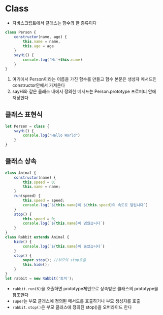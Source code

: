# Class   
- 자바스크립트에서 클래스는 함수의 한 종류이다   
```javascript
class Person {
    constructor(name, age) {
        this.name = name,
        this.age = age
    }
    sayHi() {
        console.log('Hi'+this.name)
    }
}
```
1. 여기에서 Person이라는 이름을 가진 함수를 만들고 함수 본문은 생성자 메서드인 constructor안에서 가져온다    
2. sayHi와 같은 클래스 내에서 정의한 메서드는 Person.prototype 프로퍼티 안에 저장한다    

## 클래스 표현식   
```javascript
let Person = class {
    sayHi() {
        console.log("Hello World")
    }
}
```

## 클래스 상속   
```javascript
class Animal {
    constructor(name) {
        this.speed = 0;
        this.name = name;
    }
    run(speed) {
        this.speed = speed;
        console.log(`${this.name}이 ${this.speed}의 속도로 달립니다`)
    }
    stop() {
        this.speed = 0;
        console.log(`${this.name}이 멈췄습니다`)
    }
}
class Rabbit extends Animal {
    hide() {
        console.log(`${this.name}이 숨었습니다`)
    }
    stop() {
        super.stop(); //부모의 stop호출
        this.hide();
    }
}
let rabbit = new Rabbit('토끼');
```
- `rabbit.run(6)`을 호출하면 prototype체인으로 상속받은 클래스의 prototype을 참조한다   
- `super`는 부모 클래스에 정의된 메서드를 호출하거나 부모 생성자를 호출   
- `rabbit.stop()`은 부모 클래스에 정의된 stop()을 오버라이드 한다    